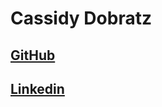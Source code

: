 # Cassidy Dobratz
## [GitHub](https://www.github.com/acudoc)
## [Linkedin](https://www.linkedin.com/in/cassidydobratz/)
